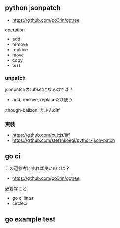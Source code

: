 ## python jsonpatch

- https://github.com/po3rin/gotree

operation

- add
- remove
- replace
- move
- copy
- test

### unpatch

jsonpatchのsubsetになるのでは？

- add, remove, replaceだけ使う

:though-balloon: たぶんdiff

### 実装

- https://github.com/cujojs/jiff
- https://github.com/stefankoegl/python-json-patch

## go ci

この辺参考にすれば良いのでは？

- https://github.com/po3rin/gotree

必要なこと

- go ci linter
- circleci

## go example test


